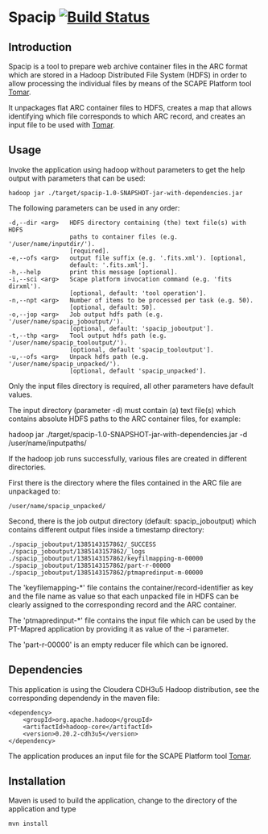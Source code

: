 Spacip [![Build Status](https://api.travis-ci.org/shsdev/spacip.png)](https://travis-ci.org/shsdev/spacip) 
============

Introduction
------------

Spacip is a tool to prepare web archive container files in the ARC format which 
are stored in a Hadoop Distributed File System (HDFS) in order to allow 
processing the individual files by means of the SCAPE Platform tool 
[Tomar](https://github.com/openplanets/tomar).

It unpackages flat ARC container files to HDFS, creates a map that allows
identifying which file corresponds to which ARC record, and creates an
input file to be used with [Tomar](https://github.com/openplanets/tomar).

Usage
-----

Invoke the application using hadoop without parameters to get the help
output with parameters that can be used: 

    hadoop jar ./target/spacip-1.0-SNAPSHOT-jar-with-dependencies.jar  

The following parameters can be used in any order:

    -d,--dir <arg>   HDFS directory containing (the) text file(s) with HDFS
                     paths to container files (e.g. '/user/name/inputdir/').
                     [required].
    -e,--ofs <arg>   output file suffix (e.g. '.fits.xml'). [optional,
                     default: '.fits.xml'].
    -h,--help        print this message [optional].
    -i,--sci <arg>   Scape platform invocation command (e.g. 'fits dirxml').
                     [optional, default: 'tool operation'].
    -n,--npt <arg>   Number of items to be processed per task (e.g. 50).
                     [optional, default: 50].
    -o,--jop <arg>   Job output hdfs path (e.g. '/user/name/spacip_joboutput/').
                     [optional, default: 'spacip_joboutput'].
    -t,--thp <arg>   Tool output hdfs path (e.g. '/user/name/spacip_tooloutput/').
                     [optional, default 'spacip_tooloutput'].
    -u,--ofs <arg>   Unpack hdfs path (e.g. '/user/name/spacip_unpacked/').
                     [optional, default 'spacip_unpacked'].

Only the input files directory is required, all other parameters have 
default values.

The input directory (parameter -d) must contain (a) text file(s) which 
contains absolute HDFS paths to the ARC container files, for example:

hadoop jar ./target/spacip-1.0-SNAPSHOT-jar-with-dependencies.jar  -d /user/name/inputpaths/
 
If the hadoop job runs successfully, various files are created in different
directories.

First there is the directory where the files contained in the ARC file are
unpackaged to:

    /user/name/spacip_unpacked/

Second, there is the job output directory (default: spacip_joboutput) which
contains different output files inside a timestamp directory:

    ./spacip_joboutput/1385143157862/_SUCCESS
    ./spacip_joboutput/1385143157862/_logs
    ./spacip_joboutput/1385143157862/keyfilmapping-m-00000
    ./spacip_joboutput/1385143157862/part-r-00000
    ./spacip_joboutput/1385143157862/ptmapredinput-m-00000

The 'keyfilemapping-*' file contains the container/record-identifier as 
key and the file name as value so that each unpacked file in HDFS can 
be clearly assigned to the corresponding record and the ARC container.

The 'ptmapredinput-*' file contains the input file which can be used
by the PT-Mapred application by providing it as value of the -i parameter.

The 'part-r-00000' is an empty reducer file which can be ignored.

Dependencies
------------

This application is using the Cloudera CDH3u5 Hadoop distribution,
see the corresponding dependendy in the maven file:

    <dependency>
        <groupId>org.apache.hadoop</groupId>
        <artifactId>hadoop-core</artifactId>
        <version>0.20.2-cdh3u5</version>
    </dependency>

The application produces an input file for the SCAPE Platform tool
[Tomar](https://github.com/openplanets/tomar).

Installation
------------

Maven is used to build the application, change to the directory of the
application and type

    mvn install